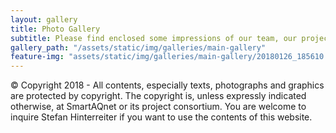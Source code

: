 ```yaml
---
layout: gallery
title: Photo Gallery
subtitle: Please find enclosed some impressions of our team, our project and our work.
gallery_path: "/assets/static/img/galleries/main-gallery"
feature-img: "assets/static/img/galleries/main-gallery/20180126_185610.jpg"
---
```


© Copyright 2018 - All contents, especially texts, photographs and graphics are protected by copyright. The copyright is, unless expressly indicated otherwise, at SmartAQnet or its project consortium. You are welcome to inquire Stefan Hinterreiter if you want to use the contents of this website.